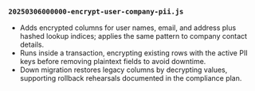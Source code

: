 ### `20250306000000-encrypt-user-company-pii.js`
- Adds encrypted columns for user names, email, and address plus hashed lookup indices; applies the same pattern to company contact details.
- Runs inside a transaction, encrypting existing rows with the active PII keys before removing plaintext fields to avoid downtime.
- Down migration restores legacy columns by decrypting values, supporting rollback rehearsals documented in the compliance plan.
